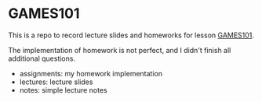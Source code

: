 # GAMES101

This is a repo to record lecture slides and homeworks for lesson [GAMES101](https://sites.cs.ucsb.edu/~lingqi/teaching/games101.html).

The implementation of homework is not perfect, and I didn't finish all additional questions.

- assignments: my homework implementation
- lectures: lecture slides
- notes: simple lecture notes
